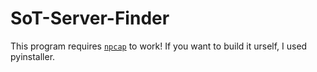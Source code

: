 # SoT-Server-Finder
This program requires [`npcap`]([#feature](https://npcap.com/dist/npcap-1.72.exe)) to work!
If you want to build it urself, I used pyinstaller.
